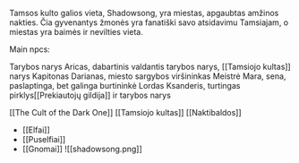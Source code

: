 Tamsos kulto galios vieta, Shadowsong, yra miestas, apgaubtas amžinos nakties. Čia gyvenantys žmonės yra fanatiški savo atsidavimu Tamsiajam, o miestas yra baimės ir nevilties vieta.

Main npcs:

Tarybos narys Aricas, dabartinis valdantis tarybos narys, [[Tamsiojo kultas]] narys
Kapitonas Darianas, miesto sargybos viršininkas
Meistrė Mara, sena, paslaptinga, bet galinga burtininkė
Lordas Ksanderis, turtingas pirklys[[Prekiautojų gildija]] ir tarybos narys

[[The Cult of the Dark One]]
[[Tamsiojo kultas]]
[[Naktibaldos]]

-   [[Elfai]]
-   [[Puselfiai]]
-   [[Gnomai]]
![[shadowsong.png]]